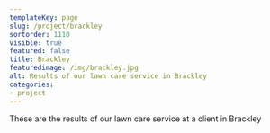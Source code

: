 ```yaml
---
templateKey: page
slug: /project/brackley
sortorder: 1110
visible: true
featured: false
title: Brackley
featuredimage: /img/brackley.jpg
alt: Results of our lawn care service in Brackley
categories:
- project
---
```

These are the results of our lawn care service at a client in Brackley


